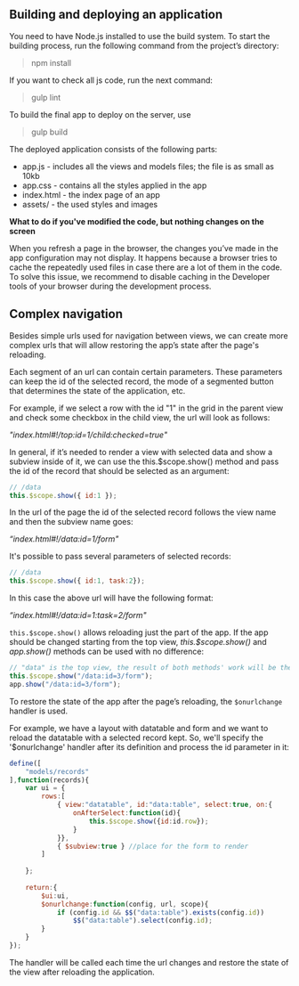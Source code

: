 ## Building and deploying an application

You need to have Node.js installed to use the build system. To start the building process, run the following command from the project’s directory:

> npm install

If you want to check all js code, run the next command:

> gulp lint

To build the final app to deploy on the server, use

> gulp build

The deployed application consists of the following parts:

- app.js -  includes all the views and models files; the file is as small as 10kb
- app.css - contains all the styles applied in the app
- index.html - the index page of an app
- assets/ - the used styles and images

**What to do if you've modified the code, but nothing changes on the screen**

When you refresh a page in the browser, the changes you’ve made in the app configuration may not display. It happens because a browser tries to cache the repeatedly used files in case there are a lot of them in the code.
To solve this issue, we recommend to disable caching in the Developer tools of your browser during the development process.


## Complex navigation

Besides simple urls used for navigation between views, we can create more complex urls that will allow restoring the app’s state after the page's reloading. 

Each segment of an url can contain certain parameters. These parameters can keep the id of the selected record, the mode of a segmented button that determines the state of the application, etc.

For example, if we select a row with the id "1" in the grid in the parent view and check some checkbox in the child view, the url will look as follows: 

*"index.html#!/top:id=1/child:checked=true"*

In general, if it’s needed to render a view with selected data and show a subview inside of it, we can use the this.$scope.show() method and pass the id of the record that should be selected as an argument:

```js
// /data
this.$scope.show({ id:1 });
```
In the url of the page the id of the selected record follows the view name and then the subview name goes:

*“index.html#!/data:id=1/form"*

It's possible to pass several parameters of selected records:

```js
// /data
this.$scope.show({ id:1, task:2});
```

In this case the above url will have the following format:

*“index.html#!/data:id=1:task=2/form"*

`this.$scope.show()` allows  reloading just the part of the app. If the app should be changed starting from the top view, *this.$scope.show()* and *app.show()* methods can be used with no difference:

```js
// "data" is the top view, the result of both methods' work will be the same
this.$scope.show("/data:id=3/form");
app.show("/data:id=3/form");
```
To restore the state of the app after the page’s reloading, the `$onurlchange` handler is used. 

For example, we have a layout with datatable and form and we want to reload the datatable with a selected record kept. So, we'll specify the '$onurlchange' handler after its definition and process the id parameter in it:

```js
define([
    "models/records"
],function(records){
    var ui = {
        rows:[
            { view:"datatable", id:"data:table", select:true, on:{
                onAfterSelect:function(id){
                    this.$scope.show({id:id.row});
                }
            }},
            { $subview:true } //place for the form to render
        ]
		
	};
	
	return:{
		$ui:ui,
		$onurlchange:function(config, url, scope){
			if (config.id && $$("data:table").exists(config.id))
				$$("data:table").select(config.id);
		}
	}
});
```
The handler will be called each time the url changes and restore the state of the view after reloading the application.